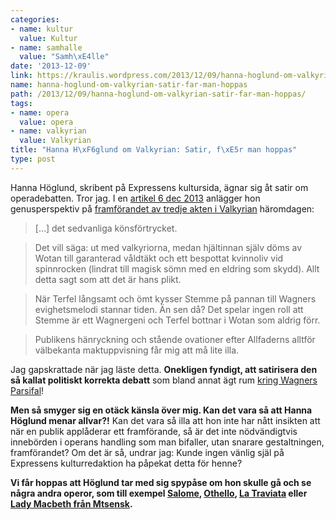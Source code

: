 ```yaml
---
categories:
- name: kultur
  value: Kultur
- name: samhalle
  value: "Samh\xE4lle"
date: '2013-12-09'
link: https://kraulis.wordpress.com/2013/12/09/hanna-hoglund-om-valkyrian-satir-far-man-hoppas/
name: hanna-hoglund-om-valkyrian-satir-far-man-hoppas
path: /2013/12/09/hanna-hoglund-om-valkyrian-satir-far-man-hoppas/
tags:
- name: opera
  value: opera
- name: valkyrian
  value: Valkyrian
title: "Hanna H\xF6glund om Valkyrian: Satir, f\xE5r man hoppas"
type: post
---
```

Hanna Höglund, skribent på Expressens kultursida, ägnar sig åt satir om operadebatten. Tror jag. I en [artikel 6 dec 2013](http://www.expressen.se/kultur/i-wotans-vald/) anlägger hon genusperspektiv på [framförandet av tredje akten i Valkyrian](/2013/12/07/valkyrian-i-berwaldhallen/) häromdagen:

> [...] det sedvanliga könsförtrycket.

> Det vill säga: ut med valkyriorna, medan hjältinnan själv döms av Wotan till garanterad våldtäkt och ett bespottat kvinnoliv vid spinnrocken (lindrat till magisk sömn med en eldring som skydd). Allt detta sagt som att det är hans plikt.

> När Terfel långsamt och ömt kysser Stemme på pannan till Wagners evighetsmelodi stannar tiden. Än sen då? Det spelar ingen roll att Stemme är ett Wagnergeni och Terfel bottnar i Wotan som aldrig förr.

> Publikens hänryckning och stående ovationer efter Allfaderns alltför välbekanta maktuppvisning får mig att må lite illa.

Jag gapskrattade när jag läste detta. **Onekligen fyndigt, att satirisera den så kallat politiskt korrekta debatt** som bland annat ägt rum [kring Wagners Parsifal](/2013/10/23/filosofen-wagner-och-nazismen/)!

**Men så smyger sig en otäck känsla över mig. Kan det vara så att Hanna Höglund menar allvar?!** Kan det vara så illa att hon inte har nått insikten att när en publik applåderar ett framförande, så är det inte nödvändigtvis innebörden i operans handling som man bifaller, utan snarare gestaltningen, framförandet? Om det är så, undrar jag: Kunde ingen vänlig själ på Expressens kulturredaktion ha påpekat detta för henne?

**Vi får hoppas att Höglund tar med sig spypåse om hon skulle gå och se några andra operor, som till exempel [Salome](http://sv.wikipedia.org/wiki/Salome_(opera)), [Othello](http://sv.wikipedia.org/wiki/Othello_(opera)), [La Traviata](http://sv.wikipedia.org/wiki/La_traviata) eller [Lady Macbeth från Mtsensk](http://en.wikipedia.org/wiki/Lady_Macbeth_of_the_Mtsensk_District_(opera)).**

